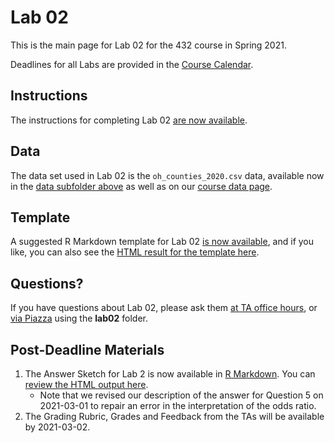 # Lab 02 

This is the main page for Lab 02 for the 432 course in Spring 2021.

Deadlines for all Labs are provided in the [Course Calendar](https://thomaselove.github.io/432/calendar.html).

## Instructions

The instructions for completing Lab 02 [are now available](https://github.com/THOMASELOVE/432-2021/blob/master/labs/lab02/lab02_instructions.md).

## Data

The data set used in Lab 02 is the `oh_counties_2020.csv` data, available now in the [data subfolder above](https://github.com/THOMASELOVE/432-2021/tree/master/labs/lab02/data) as well as on our [course data page](https://github.com/THOMASELOVE/432-data).

## Template

A suggested R Markdown template for Lab 02 [is now available](https://github.com/THOMASELOVE/432-2021/blob/master/labs/lab02/lab02_template.Rmd), and if you like, you can also see the [HTML result for the template here](https://rpubs.com/TELOVE/lab02-template-432-2021).

## Questions?

If you have questions about Lab 02, please ask them [at TA office hours](https://thomaselove.github.io/432/contact.html), or [via Piazza](https://piazza.com/case/spring2021/pqhs432) using the **lab02** folder.

## Post-Deadline Materials

1. The Answer Sketch for Lab 2 is now available in [R Markdown](https://github.com/THOMASELOVE/432-2021/blob/master/labs/lab02/sketch/lab02_sketch.Rmd). You can [review the HTML output here](https://rpubs.com/TELOVE/sketch_02_432_2021).
    - Note that we revised our description of the answer for Question 5 on 2021-03-01 to repair an error in the interpretation of the odds ratio.
2. The Grading Rubric, Grades and Feedback from the TAs will be available by 2021-03-02.

